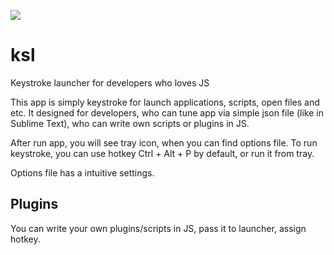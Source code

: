 ![](https://raw.github.com/lis355/ksl/master/.github/screen.png)

# ksl
Keystroke launcher for developers who loves JS

This app is simply keystroke for launch applications, scripts, open files and etc. It designed for developers, who can tune app via simple json file (like in Sublime Text), who can write own scripts or plugins in JS.

After run app, you will see tray icon, when you can find options file.
To run keystroke, you can use hotkey Ctrl + Alt + P by default, or run it from tray.

Options file has a intuitive settings.

## Plugins

You can write your own plugins/scripts in JS, pass it to launcher, assign hotkey.
